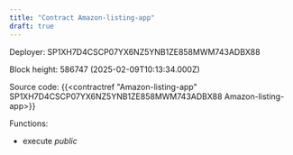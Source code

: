 ```yaml
---
title: "Contract Amazon-listing-app"
draft: true
---
```

Deployer: SP1XH7D4CSCP07YX6NZ5YNB1ZE858MWM743ADBX88


 



Block height: 586747 (2025-02-09T10:13:34.000Z)

Source code: {{<contractref "Amazon-listing-app" SP1XH7D4CSCP07YX6NZ5YNB1ZE858MWM743ADBX88 Amazon-listing-app>}}

Functions:

* execute _public_
